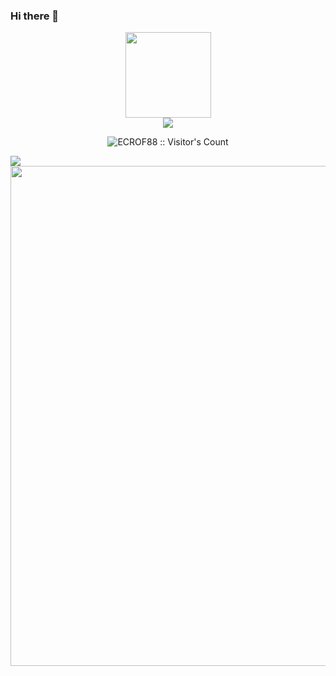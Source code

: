### Hi there 👋
<div align="center"> <img height="137px" src="https://github-readme-stats.vercel.app/api?username=ECROF88&hide_title=true&hide_border=true&show_icons=trueline_height=21&text_color=000&icon_color=000&bg_color=0,ea6161,ffc64d,fffc4d,52fa5a&theme=graywhite" /> </div>
<div align="center"> <img src="https://github-readme-stats.vercel.app/api/top-langs/?username=ECROF88&hide_title=true&hide_border=true&layout=compact&langs_count=6&text_color=000&icon_color=fff&bg_color=0,52fa5a,4dfcff,c64dff&theme=graywhite" /> </div>
<div></div>
<p align="center"><img src="https://profile-counter.glitch.me/ECROF88/count.svg" alt="ECROF88 :: Visitor's Count" /></p>

<!--
**ECROF88/ECROF88** is a ✨ _special_ ✨ repository because its `README.md` (this file) appears on your GitHub profile.

Here are some ideas to get you started:

- 🔭 I’m currently working on ...
- 🌱 I’m currently learning ...
- 👯 I’m looking to collaborate on ...
- 🤔 I’m looking for help with ...
- 💬 Ask me about ...
- 📫 How to reach me: ...
- 😄 Pronouns: ...
- ⚡ Fun fact: ...
-->
<img align="center" src="https://github-readme-stats.vercel.app/api/wakatime?username={ECROF88}&theme=transparent&hide_border=true&layout=compact&langs_count=22" />
<img width="800" src="https://github-readme-activity-graph.vercel.app/graph?username={ECROF88}&theme=github-compact&hide_border=true&area=true" />
